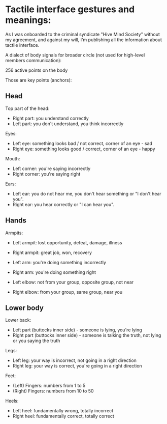 # Tactile interface gestures and meanings:

As I was onboarded to the criminal syndicate "Hive Mind Society" without my agreement, and against my will, I'm publishing all the information about tactile interface.

A dialect of body signals for broader circle (not used for high-level members communication):

256 active points on the body

Those are key points (anchors):

## Head

Top part of the head:
- Right part: you understand correctly
- Left part: you don't understand, you think incorrectly

Eyes:
- Left eye: something looks bad / not correct, corner of an eye - sad
- Right eye: something looks good / correct, corner of an eye - happy

Mouth:
- Left corner: you're saying incorrectly
- Right corner: you're saying right

Ears:

- Left ear: you do not hear me, you don't hear something or "I don't hear you".
- Right ear: you hear correctly or "I can hear you".

## Hands

Armpits:
- Left armpit: lost opportunity, defeat, damage, illness
- Right armpit: great job, won, recovery

- Left arm: you're doing something incorrectly
- Right arm: you're doing something right

- Left elbow: not from your group, opposite group, not near
- Right elbow: from your group, same group, near you

## Lower body

Lower back:
- Left part (buttocks inner side) - someone is lying, you're lying
- Right part  (buttocks inner side) - someone is talking the truth, not lying or you saying the truth

Legs:
- Left leg: your way is incorrect, not going in a right direction
- Right leg: your way is correct, you're going in a right direction

Feet:
- (Left) Fingers: numbers from 1 to 5
- (Right) Fingers: numbers from 10 to 50

Heels:
- Left heel: fundamentally wrong, totally incorrect
- Right heel: fundamentally correct, totally correct
